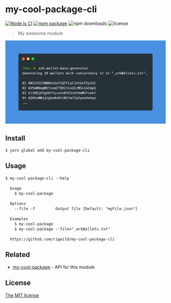 # my-cool-package-cli
[![Node.js CI](https://github.com/rigwild/my-cool-package-cli/workflows/Node.js%20CI/badge.svg)](https://github.com/rigwild/my-cool-package-cli/actions) [![npm package](https://img.shields.io/npm/v/my-cool-package-cli.svg?logo=npm)](https://www.npmjs.com/package/my-cool-package-cli) ![npm downloads](https://img.shields.io/npm/dw/my-cool-package-cli) ![license](https://img.shields.io/npm/l/my-cool-package-cli?color=blue)

> My awesome module

![Screenshot](./screenshot.png)


## Install

```
$ yarn global add my-cool-package-cli
```

## Usage

```
$ my-cool-package-cli --help

  Usage
    $ my-cool-package
  
  Options
    --file -f         Output file [Default: "myFile.json"]

  Examples
    $ my-cool-package
    $ my-cool-package --file="_arkWallets.txt"

  https://github.com/rigwild/my-cool-package-cli
```


## Related

 - [my-cool-package](https://github.com/rigwild/my-cool-package) - API for this module



## License

[The MIT license](./LICENSE)
